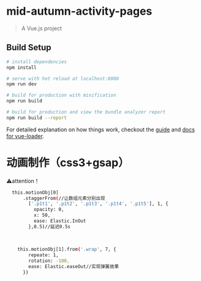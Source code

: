 # mid-autumn-activity-pages

> A Vue.js project

## Build Setup

``` bash
# install dependencies
npm install

# serve with hot reload at localhost:8080
npm run dev

# build for production with minification
npm run build

# build for production and view the bundle analyzer report
npm run build --report
```

For detailed explanation on how things work, checkout the [guide](http://vuejs-templates.github.io/webpack/) and [docs for vue-loader](http://vuejs.github.io/vue-loader).


# 动画制作（css3+gsap）

⚠️attention！
``` bash
  this.motionObj[0]
      .staggerFrom(//让数组元素分别出现
        ['.p1t1', '.p1t2', '.p1t3', '.p1t4', '.p1t5'], 1, {
          opacity: 0,
          x: 50,
          ease: Elastic.InOut
        },0.5)//延迟0.5s
        
        
        
    this.motionObj[1].from('.wrap', 7, {
        repeate: 1,
        rotation: -100,
        ease: Elastic.easeOut//实现弹簧效果
      })
```
